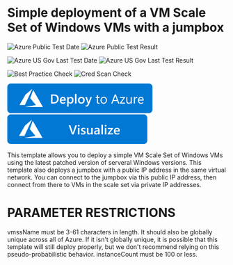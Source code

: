 # Simple deployment of a VM Scale Set of Windows VMs with a jumpbox

![Azure Public Test Date](https://azurequickstartsservice.blob.core.windows.net/badges/201-vmss-windows-jumpbox/PublicLastTestDate.svg)
![Azure Public Test Result](https://azurequickstartsservice.blob.core.windows.net/badges/201-vmss-windows-jumpbox/PublicDeployment.svg)

![Azure US Gov Last Test Date](https://azurequickstartsservice.blob.core.windows.net/badges/201-vmss-windows-jumpbox/FairfaxLastTestDate.svg)
![Azure US Gov Last Test Result](https://azurequickstartsservice.blob.core.windows.net/badges/201-vmss-windows-jumpbox/FairfaxDeployment.svg)

![Best Practice Check](https://azurequickstartsservice.blob.core.windows.net/badges/201-vmss-windows-jumpbox/BestPracticeResult.svg)
![Cred Scan Check](https://azurequickstartsservice.blob.core.windows.net/badges/201-vmss-windows-jumpbox/CredScanResult.svg)

[![Deploy To Azure](https://raw.githubusercontent.com/Azure/azure-quickstart-templates/master/1-CONTRIBUTION-GUIDE/images/deploytoazure.svg?sanitize=true)](https://portal.azure.com/#create/Microsoft.Template/uri/https%3A%2F%2Fraw.githubusercontent.com%2FAzure%2Fazure-quickstart-templates%2Fmaster%2F201-vmss-windows-jumpbox%2Fazuredeploy.json)  [![Visualize](https://raw.githubusercontent.com/Azure/azure-quickstart-templates/master/1-CONTRIBUTION-GUIDE/images/visualizebutton.svg?sanitize=true)](http://armviz.io/#/?load=https%3A%2F%2Fraw.githubusercontent.com%2FAzure%2Fazure-quickstart-templates%2Fmaster%2F201-vmss-windows-jumpbox%2Fazuredeploy.json)

This template allows you to deploy a simple VM Scale Set of Windows VMs using the latest patched version of serveral Windows versions. This template also deploys a jumpbox with a public IP address in the same virtual network. You can connect to the jumpbox via this public IP address, then connect from there to VMs in the scale set via private IP addresses.

PARAMETER RESTRICTIONS
======================

vmssName must be 3-61 characters in length. It should also be globally unique across all of Azure. If it isn't globally unique, it is possible that this template will still deploy properly, but we don't recommend relying on this pseudo-probabilistic behavior.
instanceCount must be 100 or less.


